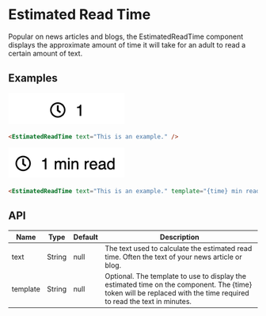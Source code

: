 # Estimated Read Time

Popular on news articles and blogs, the EstimatedReadTime component displays the approximate amount of time it will take for an adult to read a certain amount of text.

## Examples

![Estimated Read Time](estimated-read-time.png)

``` html
<EstimatedReadTime text="This is an example." />
```

![Estimated Read Time With Template](estimated-read-time-template.png)

``` html
<EstimatedReadTime text="This is an example." template="{time} min read" />
```

## API

| Name  | Type  | Default | Description |
|---|---|---|---|
| text | String | null | The text used to calculate the estimated read time. Often the text of your news article or blog. |
| template | String | null | Optional. The template to use to display the estimated time on the component. The {time} token will be replaced with the time required to read the text in minutes. |
